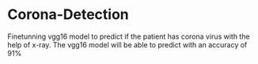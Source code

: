 # Corona-Detection
Finetunning vgg16 model to predict if the patient has corona virus with the help of x-ray.
The vgg16 model will be able to predict with an accuracy of 91%
